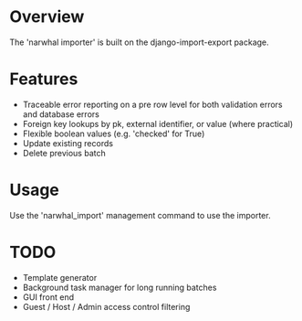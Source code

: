# Overview
The 'narwhal importer' is built on the django-import-export package.

# Features
- Traceable error reporting on a pre row level for both validation errors and database errors
- Foreign key lookups by pk, external identifier, or value (where practical)
- Flexible boolean values (e.g. 'checked' for True)
- Update existing records
- Delete previous batch

# Usage
Use the 'narwhal_import' management command to use the importer.

# TODO
- Template generator
- Background task manager for long running batches
- GUI front end
- Guest / Host / Admin access control filtering
